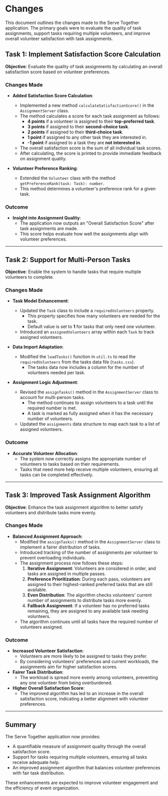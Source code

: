 # Changes

This document outlines the changes made to the Serve Together application. The primary goals were to evaluate the quality of task assignments, support tasks requiring multiple volunteers, and improve overall volunteer satisfaction with task assignments.

## Task 1: Implement Satisfaction Score Calculation

**Objective**: Evaluate the quality of task assignments by calculating an overall satisfaction score based on volunteer preferences.

### Changes Made

- **Added Satisfaction Score Calculation**:
  - Implemented a new method `calculateSatisfactionScore()` in the `AssignmentServer` class.
  - The method calculates a score for each task assignment as follows:
    - **4 points** if a volunteer is assigned to their **top-preferred task**.
    - **3 points** if assigned to their **second-choice task**.
    - **2 points** if assigned to their **third-choice task**.
    - **1 point** if assigned to any other task they are interested in.
    - **-1 point** if assigned to a task they are **not interested in**.
  - The overall satisfaction score is the sum of all individual task scores.
  - After calculating, the score is printed to provide immediate feedback on assignment quality.

- **Volunteer Preference Ranking**:
  - Extended the `Volunteer` class with the method `getPreferenceRank(task: Task): number`.
  - This method determines a volunteer's preference rank for a given task.

### Outcome

- **Insight into Assignment Quality**:
  - The application now outputs an "Overall Satisfaction Score" after task assignments are made.
  - This score helps evaluate how well the assignments align with volunteer preferences.

---

## Task 2: Support for Multi-Person Tasks

**Objective**: Enable the system to handle tasks that require multiple volunteers to complete.

### Changes Made

- **Task Model Enhancement**:
  - Updated the `Task` class to include a `requiredVolunteers` property.
    - This property specifies how many volunteers are needed for the task.
    - Default value is set to **1** for tasks that only need one volunteer.
  - Introduced an `assignedVolunteers` array within each `Task` to track assigned volunteers.

- **Data Import Adaptation**:
  - Modified the `loadTasks()` function in `util.ts` to read the `requiredVolunteers` from the tasks data file (`tasks.csv`).
    - The tasks data now includes a column for the number of volunteers needed per task.

- **Assignment Logic Adjustment**:
  - Revised the `assignTasks()` method in the `AssignmentServer` class to account for multi-person tasks.
    - The method continues to assign volunteers to a task until the required number is met.
    - A task is marked as fully assigned when it has the necessary number of volunteers.
  - Updated the `assignments` data structure to map each task to a list of assigned volunteers.

### Outcome

- **Accurate Volunteer Allocation**:
  - The system now correctly assigns the appropriate number of volunteers to tasks based on their requirements.
  - Tasks that need more help receive multiple volunteers, ensuring all tasks can be completed effectively.

---

## Task 3: Improved Task Assignment Algorithm

**Objective**: Enhance the task assignment algorithm to better satisfy volunteers and distribute tasks more evenly.

### Changes Made

- **Balanced Assignment Approach**:
  - Modified the `assignTasks()` method in the `AssignmentServer` class to implement a fairer distribution of tasks.
  - Introduced tracking of the number of assignments per volunteer to prevent overloading individuals.
  - The assignment process now follows these steps:
    1. **Iterative Assignment**: Volunteers are considered in order, and tasks are assigned in multiple passes.
    2. **Preference Prioritization**: During each pass, volunteers are assigned to their highest-ranked preferred tasks that are still available.
    3. **Even Distribution**: The algorithm checks volunteers' current number of assignments to distribute tasks more evenly.
    4. **Fallback Assignment**: If a volunteer has no preferred tasks remaining, they are assigned to any available task needing volunteers.
  - The algorithm continues until all tasks have the required number of volunteers assigned.

### Outcome

- **Increased Volunteer Satisfaction**:
  - Volunteers are more likely to be assigned to tasks they prefer.
  - By considering volunteers' preferences and current workloads, the assignments aim for higher satisfaction scores.
- **Fairer Task Distribution**:
  - The workload is spread more evenly among volunteers, preventing any one volunteer from being overburdened.
- **Higher Overall Satisfaction Score**:
  - The improved algorithm has led to an increase in the overall satisfaction score, indicating a better alignment with volunteer preferences.

---

## Summary

The Serve Together application now provides:

- A quantifiable measure of assignment quality through the overall satisfaction score.
- Support for tasks requiring multiple volunteers, ensuring all tasks receive adequate help.
- An improved assignment algorithm that balances volunteer preferences with fair task distribution.

These enhancements are expected to improve volunteer engagement and the efficiency of event organization.
